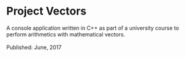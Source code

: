 # Project Vectors
A console application written in C++ as part of a university course to perform arithmetics with mathematical vectors.
<br/><br/>
Published: June, 2017
